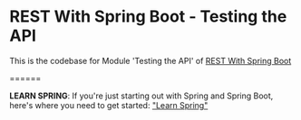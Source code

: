 # REST With Spring Boot - Testing the API

This is the codebase for Module 'Testing the API' of [REST With Spring Boot](http://bit.ly/restwithspring)


======

**LEARN SPRING**: If you're just starting out with Spring and Spring Boot, here's where you need to get started: ["Learn Spring"](https://bit.ly/github-ls)
